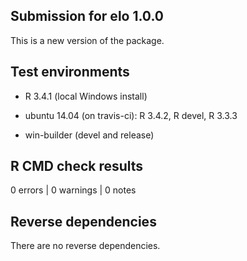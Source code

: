 ## Submission for elo 1.0.0

This is a new version of the package.

## Test environments

* R 3.4.1 (local Windows install)

* ubuntu 14.04 (on travis-ci): R 3.4.2, R devel, R 3.3.3

* win-builder (devel and release)

## R CMD check results

0 errors | 0 warnings | 0 notes

## Reverse dependencies

There are no reverse dependencies.
